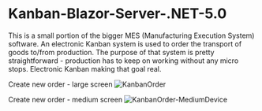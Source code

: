 # Kanban-Blazor-Server-.NET-5.0
This is a small portion of the bigger MES (Manufacturing Execution System) software. An electronic Kanban system is used to order the transport of goods to/from production. The purpose of that system is pretty straightforward - production has to keep on working without any micro stops. Electronic Kanban making that goal real.

Create new order - large screen
![KanbanOrder](https://user-images.githubusercontent.com/46185799/174457391-67295914-d0ea-4dbe-a257-3b8c435a4b36.PNG)

Create new order - medium screen
![KanbanOrder-MediumDevice](https://user-images.githubusercontent.com/46185799/174457402-5c6764a0-0ac2-4224-9b9a-ad6fbc19d38e.PNG)
